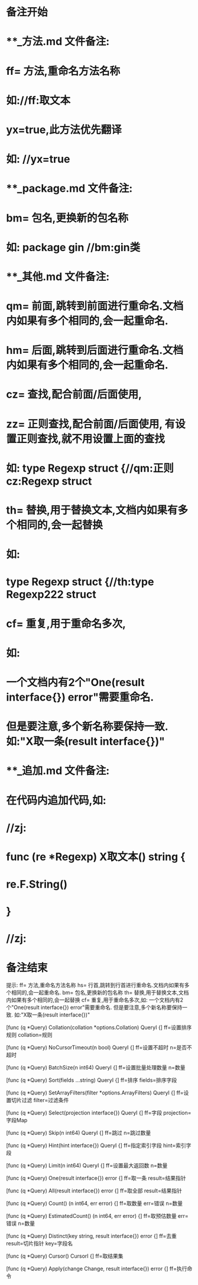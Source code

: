 # 备注开始
# **_方法.md 文件备注:
# ff= 方法,重命名方法名称
# 如://ff:取文本
#
# yx=true,此方法优先翻译
# 如: //yx=true

# **_package.md 文件备注:
# bm= 包名,更换新的包名称 
# 如: package gin //bm:gin类

# **_其他.md 文件备注:
# qm= 前面,跳转到前面进行重命名.文档内如果有多个相同的,会一起重命名.
# hm= 后面,跳转到后面进行重命名.文档内如果有多个相同的,会一起重命名.
# cz= 查找,配合前面/后面使用,
# zz= 正则查找,配合前面/后面使用, 有设置正则查找,就不用设置上面的查找
# 如: type Regexp struct {//qm:正则 cz:Regexp struct
#
# th= 替换,用于替换文本,文档内如果有多个相同的,会一起替换
# 如:
# type Regexp struct {//th:type Regexp222 struct
#
# cf= 重复,用于重命名多次,
# 如: 
# 一个文档内有2个"One(result interface{}) error"需要重命名.
# 但是要注意,多个新名称要保持一致. 如:"X取一条(result interface{})"

# **_追加.md 文件备注:
# 在代码内追加代码,如:
# //zj:
# func (re *Regexp) X取文本() string { 
# re.F.String()
# }
# //zj:
# 备注结束

提示:
ff= 方法,重命名方法名称
hs= 行首,跳转到行首进行重命名.文档内如果有多个相同的,会一起重命名.
bm= 包名,更换新的包名称
th= 替换,用于替换文本,文档内如果有多个相同的,会一起替换
cf= 重复,用于重命名多次,如: 一个文档内有2个"One(result interface{}) error"需要重命名.
但是要注意,多个新名称要保持一致. 如:"X取一条(result interface{})"

[func (q *Query) Collation(collation *options.Collation) QueryI {]
ff=设置排序规则
collation=规则

[func (q *Query) NoCursorTimeout(n bool) QueryI {]
ff=设置不超时
n=是否不超时

[func (q *Query) BatchSize(n int64) QueryI {]
ff=设置批量处理数量
n=数量

[func (q *Query) Sort(fields ...string) QueryI {]
ff=排序
fields=排序字段

[func (q *Query) SetArrayFilters(filter *options.ArrayFilters) QueryI {]
ff=设置切片过滤
filter=过滤条件

[func (q *Query) Select(projection interface{}) QueryI {]
ff=字段
projection=字段Map

[func (q *Query) Skip(n int64) QueryI {]
ff=跳过
n=跳过数量

[func (q *Query) Hint(hint interface{}) QueryI {]
ff=指定索引字段
hint=索引字段

[func (q *Query) Limit(n int64) QueryI {]
ff=设置最大返回数
n=数量

[func (q *Query) One(result interface{}) error {]
ff=取一条
result=结果指针

[func (q *Query) All(result interface{}) error {]
ff=取全部
result=结果指针

[func (q *Query) Count() (n int64, err error) {]
ff=取数量
err=错误
n=数量

[func (q *Query) EstimatedCount() (n int64, err error) {]
ff=取预估数量
err=错误
n=数量

[func (q *Query) Distinct(key string, result interface{}) error {]
ff=去重
result=切片指针
key=字段名

[func (q *Query) Cursor() CursorI {]
ff=取结果集

[func (q *Query) Apply(change Change, result interface{}) error {]
ff=执行命令
